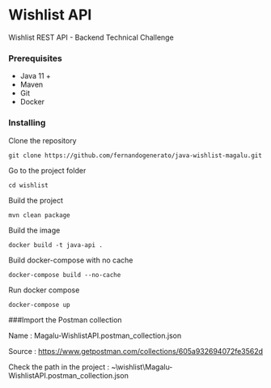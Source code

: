 # Wishlist API

Wishlist REST API - Backend Technical Challenge

### Prerequisites

* Java 11 + 
* Maven
* Git
* Docker

### Installing

Clone the repository

```
git clone https://github.com/fernandogenerato/java-wishlist-magalu.git
```

Go to the project folder

```
cd wishlist
```

Build the project

```
mvn clean package
```

Build the image

```
docker build -t java-api .
```
Build docker-compose with no cache
```
docker-compose build --no-cache
```
Run docker compose
```
docker-compose up
```
###Import the Postman collection

Name : Magalu-WishlistAPI.postman_collection.json

Source : https://www.getpostman.com/collections/605a932694072fe3562d

Check the path in the project : ~\wishlist\Magalu-WishlistAPI.postman_collection.json
